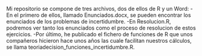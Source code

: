 Mi repositorio se compone de tres archivos, dos de ellos de R y un Word:
-En el primero de ellos, llamado Enunciados.docx, se pueden encontrar los enunciados de los problemas de incertidumbre.
-En Resolucion.R, podremos ver tanto los enunciados como el proceso de resolucion de estos ejercicios.
-Por último, he publicado el fichero de funciones de R que unos compañeros hicieron hace unos años las cuale facilitan nuestros cálculos, se llama teoriadecision_funciones_incertidumbre.R.
